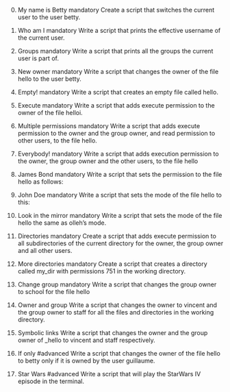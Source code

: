 0. My name is Betty
mandatory
Create a script that switches the current user to the user betty.

1. Who am I
mandatory
Write a script that prints the effective username of the current user.

2. Groups
mandatory
Write a script that prints all the groups the current user is part of.

3. New owner
mandatory
Write a script that changes the owner of the file hello to the user betty.

4. Empty!
mandatory
Write a script that creates an empty file called hello.

5. Execute
mandatory
Write a script that adds execute permission to the owner of the file helloi.

6. Multiple permissions
mandatory
Write a script that adds execute permission to the owner and the group owner, and read permission to other users, to the file hello.

7. Everybody!
mandatory
Write a script that adds execution permission to the owner, the group owner and the other users, to the file hello

8. James Bond
mandatory
Write a script that sets the permission to the file hello as follows:

9. John Doe
mandatory
Write a script that sets the mode of the file hello to this:

10. Look in the mirror
mandatory
Write a script that sets the mode of the file hello the same as olleh’s mode.

11. Directories
mandatory
Create a script that adds execute permission to all subdirectories of the current directory for the owner, the group owner and all other users.

12. More directories
mandatory
Create a script that creates a directory called my_dir with permissions 751 in the working directory.

13. Change group
mandatory
Write a script that changes the group owner to school for the file hello

14. Owner and group
Write a script that changes the owner to vincent and the group owner to staff for all the files and directories in the working directory.

15. Symbolic links
Write a script that changes the owner and the group owner of _hello to vincent and staff respectively.

16. If only
#advanced
Write a script that changes the owner of the file hello to betty only if it is owned by the user guillaume.

17. Star Wars
#advanced
Write a script that will play the StarWars IV episode in the terminal.
